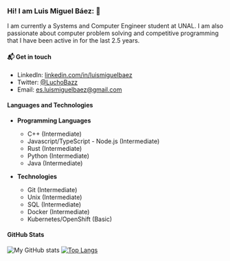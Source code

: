 ### Hi! I am Luis Miguel Báez: 👋

I am currently a Systems and Computer Engineer student at UNAL. I am also passionate about computer problem solving and competitive programming that I have been active in for the last 2.5 years.

#### 📬 Get in touch
- LinkedIn: [linkedin.com/in/luismiguelbaez](https://www.linkedin.com/in/luismiguelbaez)
- Twitter: [@LuchoBazz](https://twitter.com/LuchoBazz)
- Email: [es.luismiguelbaez@gmail.com](es.luismiguelbaez@gmail.com)

#### Languages and Technologies

* **Programming Languages**
    * C++ (Intermediate)
    * Javascript/TypeScript - Node.js (Intermediate)
    * Rust (Intermediate)
    * Python (Intermediate)
    * Java (Intermediate)

* **Technologies**
    * Git (Intermediate)
    * Unix (Intermediate)
    * SQL (Intermediate)
    * Docker (Intermediate)
    * Kubernetes/OpenShift (Basic)

#### GitHub Stats

![My GitHub stats](https://github-readme-stats.vercel.app/api?username=LuchoBazz&theme=tokyonight&show_icons=true)
[![Top Langs](https://github-readme-stats.vercel.app/api/top-langs/?username=LuchoBazz&layout=compact&theme=tokyonight)](https://github.com/anuraghazra/github-readme-stats)


<!--
**LuchoBazz/LuchoBazz** is a ✨ _special_ ✨ repository because its `README.md` (this file) appears on your GitHub profile.

Here are some ideas to get you started:

- 🔭 I’m currently working on ...
- 🌱 I’m currently learning ...
- 👯 I’m looking to collaborate on ...
- 🤔 I’m looking for help with ...
- 💬 Ask me about ...
- 📫 How to reach me: ...
- 😄 Pronouns: ...
- ⚡ Fun fact: ...
-->
